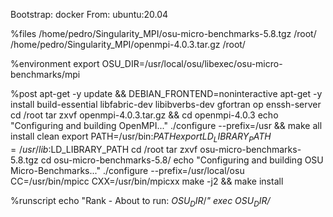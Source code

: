 

Bootstrap: docker
From: ubuntu:20.04

%files
    /home/pedro/Singularity_MPI/osu-micro-benchmarks-5.8.tgz /root/
    /home/pedro/Singularity_MPI/openmpi-4.0.3.tar.gz /root/

%environment
    export OSU_DIR=/usr/local/osu/libexec/osu-micro-benchmarks/mpi

%post
    apt-get -y update && DEBIAN_FRONTEND=noninteractive apt-get -y install build-essential libfabric-dev libibverbs-dev gfortran op
enssh-server
    cd /root
    tar zxvf openmpi-4.0.3.tar.gz && cd openmpi-4.0.3
    echo "Configuring and building OpenMPI..."
    ./configure --prefix=/usr && make all install clean
    export PATH=/usr/bin:$PATH
    export LD_LIBRARY_PATH=/usr/lib:$LD_LIBRARY_PATH
    cd /root
    tar zxvf osu-micro-benchmarks-5.8.tgz
    cd osu-micro-benchmarks-5.8/
    echo "Configuring and building OSU Micro-Benchmarks..."
    ./configure --prefix=/usr/local/osu CC=/usr/bin/mpicc CXX=/usr/bin/mpicxx
    make -j2 && make install

%runscript
    echo "Rank - About to run: ${OSU_DIR}/$*"
    exec ${OSU_DIR}/$*
